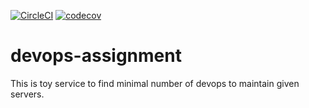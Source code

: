 [![CircleCI](https://circleci.com/gh/fokinpv/devops-assignment.svg?style=svg&circle-token=9a47e52dbe731a15b6e10bdab9a0126999ffb7ba)](https://circleci.com/gh/fokinpv/devops-assignment)
[![codecov](https://codecov.io/gh/fokinpv/devops-assignment/branch/master/graph/badge.svg)](https://codecov.io/gh/fokinpv/devops-assignment)



# devops-assignment

This is toy service to find minimal number of devops to maintain given servers.
